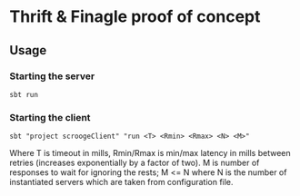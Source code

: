 Thrift & Finagle proof of concept
=================================

Usage
---

### Starting the server
`sbt run`

### Starting the client
`sbt "project scroogeClient" "run <T> <Rmin> <Rmax> <N> <M>"`

Where T is timeout in mills, Rmin/Rmax is min/max latency in mills between retries (increases exponentially by a factor of two).
M is number of responses to wait for ignoring the rests; M <= N where N is the number of instantiated servers which are taken from configuration file.

